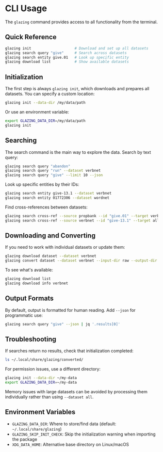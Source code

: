 # CLI Usage

The `glazing` command provides access to all functionality from the terminal.

## Quick Reference

```bash
glazing init                    # Download and set up all datasets
glazing search query "give"     # Search across datasets
glazing search entity give.01   # Look up specific entity
glazing download list           # Show available datasets
```

## Initialization

The first step is always `glazing init`, which downloads and prepares all datasets. You can specify a custom location:

```bash
glazing init --data-dir /my/data/path
```

Or use an environment variable:

```bash
export GLAZING_DATA_DIR=/my/data/path
glazing init
```

## Searching

The search command is the main way to explore the data. Search by text query:

```bash
glazing search query "abandon"
glazing search query "run" --dataset verbnet
glazing search query "give" --limit 10 --json
```

Look up specific entities by their IDs:

```bash
glazing search entity give-13.1 --dataset verbnet
glazing search entity 01772306 --dataset wordnet
```

Find cross-references between datasets:

```bash
glazing search cross-ref --source propbank --id "give.01" --target verbnet
glazing search cross-ref --source verbnet --id "give-13.1" --target all
```

## Downloading and Converting

If you need to work with individual datasets or update them:

```bash
glazing download dataset --dataset verbnet
glazing convert dataset --dataset verbnet --input-dir raw --output-dir converted
```

To see what's available:

```bash
glazing download list
glazing download info verbnet
```

## Output Formats

By default, output is formatted for human reading. Add `--json` for programmatic use:

```bash
glazing search query "give" --json | jq '.results[0]'
```

## Troubleshooting

If searches return no results, check that initialization completed:

```bash
ls ~/.local/share/glazing/converted/
```

For permission issues, use a different directory:

```bash
glazing init --data-dir ~/my-data
export GLAZING_DATA_DIR=~/my-data
```

Memory issues with large datasets can be avoided by processing them individually rather than using `--dataset all`.

## Environment Variables

- `GLAZING_DATA_DIR`: Where to store/find data (default: `~/.local/share/glazing`)
- `GLAZING_SKIP_INIT_CHECK`: Skip the initialization warning when importing the package
- `XDG_DATA_HOME`: Alternative base directory on Linux/macOS
